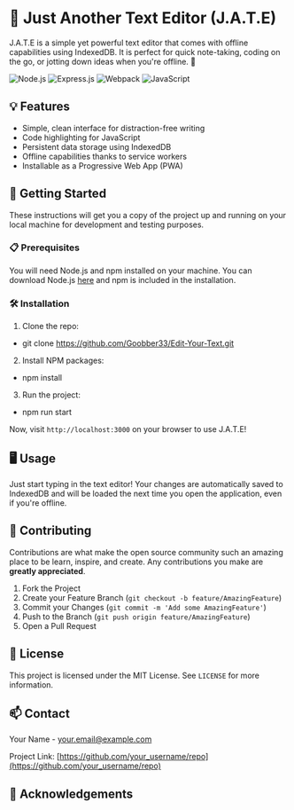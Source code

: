 # 📝 Just Another Text Editor (J.A.T.E)

J.A.T.E is a simple yet powerful text editor that comes with offline capabilities using IndexedDB. It is perfect for quick note-taking, coding on the go, or jotting down ideas when you're offline. 🚀

![Node.js](https://img.shields.io/static/v1?style=for-the-badge&message=Node.js&color=339933&logo=Node.js&logoColor=FFFFFF&label=)
![Express.js](https://img.shields.io/static/v1?style=for-the-badge&message=Express.js&color=000000&logo=Express&logoColor=FFFFFF&label=)
![Webpack](https://img.shields.io/static/v1?style=for-the-badge&message=Webpack&color=8DD6F9&logo=Webpack&logoColor=FFFFFF&label=)
![JavaScript](https://img.shields.io/static/v1?style=for-the-badge&message=JavaScript&color=F7DF1E&logo=JavaScript&logoColor=000000&label=)

## 💡 Features 

- Simple, clean interface for distraction-free writing
- Code highlighting for JavaScript
- Persistent data storage using IndexedDB
- Offline capabilities thanks to service workers
- Installable as a Progressive Web App (PWA)

## 🏁 Getting Started 

These instructions will get you a copy of the project up and running on your local machine for development and testing purposes.

### 📋 Prerequisites 

You will need Node.js and npm installed on your machine. You can download Node.js [here](https://nodejs.org/) and npm is included in the installation.

### 🛠️ Installation 

1. Clone the repo:

- git clone https://github.com/Goobber33/Edit-Your-Text.git

2. Install NPM packages:

- npm install

3. Run the project:

- npm run start

Now, visit `http://localhost:3000` on your browser to use J.A.T.E!

## 🖥️ Usage 

Just start typing in the text editor! Your changes are automatically saved to IndexedDB and will be loaded the next time you open the application, even if you're offline.

## 🤝 Contributing 

Contributions are what make the open source community such an amazing place to be learn, inspire, and create. Any contributions you make are **greatly appreciated**.

1. Fork the Project
2. Create your Feature Branch (`git checkout -b feature/AmazingFeature`)
3. Commit your Changes (`git commit -m 'Add some AmazingFeature'`)
4. Push to the Branch (`git push origin feature/AmazingFeature`)
5. Open a Pull Request

## 📄 License 

This project is licensed under the MIT License. See `LICENSE` for more information.

## 📫 Contact 

Your Name - your.email@example.com

Project Link: [https://github.com/your_username/repo](https://github.com/your_username/repo)

## 🎉 Acknowledgements 

